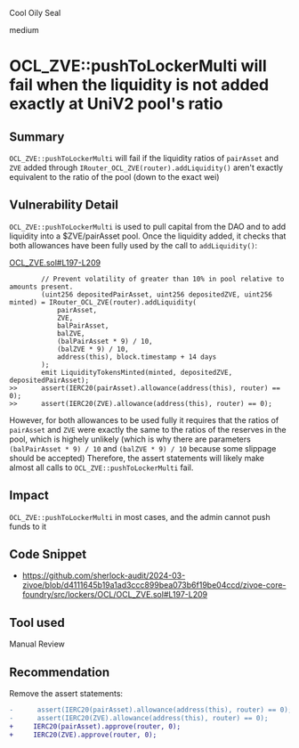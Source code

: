Cool Oily Seal

medium

# OCL_ZVE::pushToLockerMulti will fail when the liquidity is not added exactly at UniV2 pool's ratio

## Summary

`OCL_ZVE::pushToLockerMulti` will fail if the liquidity ratios of `pairAsset` and `ZVE` added through `IRouter_OCL_ZVE(router).addLiquidity()` aren't exactly equivalent to the ratio of the pool (down to the exact wei)

## Vulnerability Detail

`OCL_ZVE::pushToLockerMulti` is used to pull capital from the DAO and to add liquidity into a $ZVE/pairAsset pool.
Once the liquidity added, it checks that both allowances have been fully used by the call to `addLiquidity()`:

[OCL_ZVE.sol#L197-L209](https://github.com/sherlock-audit/2024-03-zivoe/blob/d4111645b19a1ad3ccc899bea073b6f19be04ccd/zivoe-core-foundry/src/lockers/OCL/OCL_ZVE.sol#L197-L209)
```solidity
        // Prevent volatility of greater than 10% in pool relative to amounts present.
        (uint256 depositedPairAsset, uint256 depositedZVE, uint256 minted) = IRouter_OCL_ZVE(router).addLiquidity(
            pairAsset, 
            ZVE, 
            balPairAsset,
            balZVE, 
            (balPairAsset * 9) / 10,
            (balZVE * 9) / 10, 
            address(this), block.timestamp + 14 days
        );
        emit LiquidityTokensMinted(minted, depositedZVE, depositedPairAsset);
>>      assert(IERC20(pairAsset).allowance(address(this), router) == 0);
>>      assert(IERC20(ZVE).allowance(address(this), router) == 0);
```

However, for both allowances to be used fully it requires that the ratios of `pairAsset` and `ZVE` were exactly the same to the ratios of the reserves in the pool, which is highely unlikely (which is why there are parameters `(balPairAsset * 9) / 10` and `(balZVE * 9) / 10` because some slippage should be accepted)
Therefore, the assert statements will likely make almost all calls to `OCL_ZVE::pushToLockerMulti` fail.

## Impact

`OCL_ZVE::pushToLockerMulti` in most cases, and the admin cannot push funds to it

## Code Snippet

- https://github.com/sherlock-audit/2024-03-zivoe/blob/d4111645b19a1ad3ccc899bea073b6f19be04ccd/zivoe-core-foundry/src/lockers/OCL/OCL_ZVE.sol#L197-L209

## Tool used

Manual Review

## Recommendation

Remove the assert statements:

```diff
-      assert(IERC20(pairAsset).allowance(address(this), router) == 0);
-      assert(IERC20(ZVE).allowance(address(this), router) == 0);
+     IERC20(pairAsset).approve(router, 0);
+     IERC20(ZVE).approve(router, 0);
```